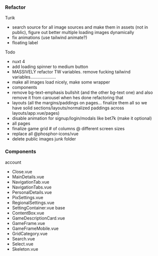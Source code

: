 ### Refactor

Turik
  * search source for all image sources and make them in assets (not in public), figure out better multiple loading images dynamically
  * fix animations (use tailwind animate?)
  * floating label

Todo
  * nuxt 4
  * add loading spinner to medium button
  * MASSIVELY refactor TW variables. remove fucking tailwind variables.....................
  * make all images load nicely, make some wrapper
  * components
  * remove bg-text-emphasis bullshit (and the other bg-text one) and also remove it from carousel when hes done refactoring that
  * layouts (all the margins/paddings on pages... finalize them all so we have solid sections/layouts/normalized paddings across layouts/app.vue/pages)
  * disable animation for signup/login/modals like bet7k (make it optional)
  * all pages
  * finalize game grid # of columns @ different screen sizes
  * replace all @phosphor-icons/vue
  * delete public images junk folder


### Components

account
  - Close.vue
  - MainDetails.vue
  - NavigationTab.vue
  - NavigationTabs.vue
  - PersonalDetails.vue
  - PixSettings.vue
  - RegionalSettings.vue
  - SettingContainer.vue
base
  - ContentBox.vue
  - GameDescriptionCard.vue
  - GameFrame.vue
  - GameFrameMobile.vue
  - GridCategory.vue
  - Search.vue
  - Select.vue
  - Skeleton.vue
